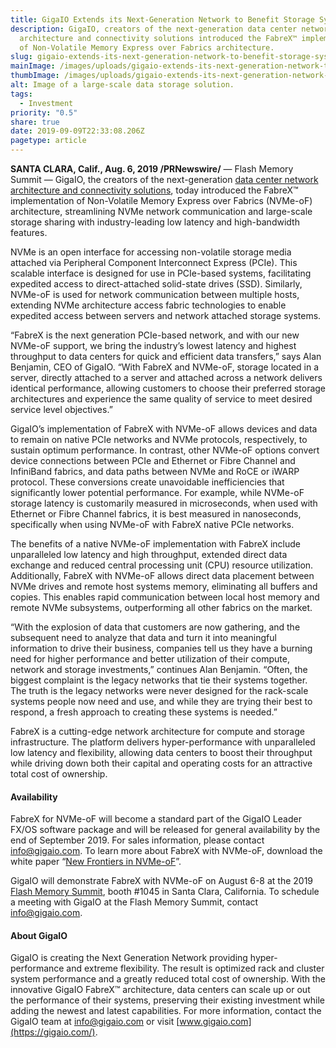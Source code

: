 ```yaml
---
title: GigaIO Extends its Next-Generation Network to Benefit Storage Systems
description: GigaIO, creators of the next-generation data center network
  architecture and connectivity solutions introduced the FabreX™ implementation
  of Non-Volatile Memory Express over Fabrics architecture.
slug: gigaio-extends-its-next-generation-network-to-benefit-storage-systems
mainImage: /images/uploads/gigaio-extends-its-next-generation-network-to-benefit-storage-systems-featured.jpg
thumbImage: /images/uploads/gigaio-extends-its-next-generation-network-to-benefit-storage-systems-thumb.jpg
alt: Image of a large-scale data storage solution.
tags:
  - Investment
priority: "0.5"
share: true
date: 2019-09-09T22:33:08.206Z
pagetype: article
---
```

**SANTA CLARA, Calif., Aug. 6, 2019 /PRNewswire/** — Flash Memory Summit — GigaIO, the creators of the next-generation [data center network architecture and connectivity solutions](https://gigaio.com/), today introduced the FabreX™ implementation of Non-Volatile Memory Express over Fabrics (NVMe-oF) architecture, streamlining NVMe network communication and large-scale storage sharing with industry-leading low latency and high-bandwidth features.

NVMe is an open interface for accessing non-volatile storage media attached via Peripheral Component Interconnect Express (PCIe).  This scalable interface is designed for use in PCIe-based systems, facilitating expedited access to direct-attached solid-state drives (SSD). Similarly, NVMe-oF is used for network communication between multiple hosts, extending NVMe architecture access fabric technologies to enable expedited access between servers and network attached storage systems.

“FabreX is the next generation PCIe-based network, and with our new NVMe-oF support, we bring the industry’s lowest latency and highest throughput to data centers for quick and efficient data transfers,” says Alan Benjamin, CEO of GigaIO.  “With FabreX and NVMe-oF, storage located in a server, directly attached to a server and attached across a network delivers identical performance, allowing customers to choose their preferred storage architectures and experience the same quality of service to meet desired service level objectives.”

GigaIO’s implementation of FabreX with NVMe-oF allows devices and data to remain on native PCIe networks and NVMe protocols, respectively, to sustain optimum performance. In contrast, other NVMe-oF options convert device connections between PCIe and Ethernet or Fibre Channel and InfiniBand fabrics, and data paths between NVMe and RoCE or iWARP protocol. These conversions create unavoidable inefficiencies that significantly lower potential performance. For example, while NVMe-oF storage latency is customarily measured in microseconds, when used with Ethernet or Fibre Channel fabrics, it is best measured in nanoseconds, specifically when using NVMe-oF with FabreX native PCIe networks.

The benefits of a native NVMe-oF implementation with FabreX include unparalleled low latency and high throughput, extended direct data exchange and reduced central processing unit (CPU) resource utilization. Additionally, FabreX with NVMe-oF allows direct data placement between NVMe drives and remote host systems memory, eliminating all buffers and copies. This enables rapid communication between local host memory and remote NVMe subsystems, outperforming all other fabrics on the market.

“With the explosion of data that customers are now gathering, and the subsequent need to analyze that data and turn it into meaningful information to drive their business, companies tell us they have a burning need for higher performance and better utilization of their compute, network and storage investments,” continues Alan Benjamin.  “Often, the biggest complaint is the legacy networks that tie their systems together.  The truth is the legacy networks were never designed for the rack-scale systems people now need and use, and while they are trying their best to respond, a fresh approach to creating these systems is needed.”

FabreX is a cutting-edge network architecture for compute and storage infrastructure. The platform delivers hyper-performance with unparalleled low latency and flexibility, allowing data centers to boost their throughput while driving down both their capital and operating costs for an attractive total cost of ownership.

#### Availability

FabreX for NVMe-oF will become a standard part of the GigaIO Leader FX/OS software package and will be released for general availability by the end of September 2019. For sales information, please contact [info@gigaio.com](<mailto: info@gigaio.com>). To learn more about FabreX with NVMe-oF, download the white paper “[New Frontiers in NVMe-oF](http://gigaio.com/wp-content/uploads/2019/05/GigaIO-FabreX-and-NVME-oF-Final.pdf)”.

GigaIO will demonstrate FabreX with NVMe-oF on August 6-8 at the 2019 [Flash Memory Summit](https://www.flashmemorysummit.com/), booth #1045 in Santa Clara, California. To schedule a meeting with GigaIO at the Flash Memory Summit, contact [info@gigaio.com](<mailto: info@gigaio.com>).

#### About GigaIO

GigaIO is creating the Next Generation Network providing hyper-performance and extreme flexibility.  The result is optimized rack and cluster system performance and a greatly reduced total cost of ownership. With the innovative GigaIO FabreX™ architecture, data centers can scale up or out the performance of their systems, preserving their existing investment while adding the newest and latest capabilities. For more information, contact the GigaIO team at [info@gigaio.com](<mailto: info@gigaio.com>) or visit [www.gigaio.com](https://gigaio.com/).